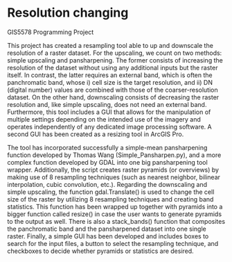 # Resolution changing
GIS5578 Programming Project


This project has created a resampling tool able to up and downscale the resolution of a raster dataset. For the upscaling, we count on two methods: simple upscaling and pansharpening. The former consists of increasing the resolution of the dataset without using any additional inputs but the raster itself. In contrast, the latter requires an external band, which is often the panchromatic band, whose i) cell size is the target resolution, and ii) DN (digital number) values are combined with those of the coarser-resolution dataset. On the other hand, downscaling consists of decreasing the raster resolution and, like simple upscaling, does not need an external band. Furthermore, this tool includes a GUI that allows for the manipulation of multiple settings depending on the intended use of the imagery and operates independently of any dedicated image processing software. A second GUI has been created as a resizing tool in ArcGIS Pro.

The tool has incorporated successfully a simple-mean pansharpening function developed by Thomas Wang (Simple_Pansharpen.py), and a more complex function developed by GDAL into one big pansharpening tool wrapper. Additionally, the script creates raster pyramids (or overviews) by making use of 8 resampling techniques (such as nearest neighbor, bilinear interpolation, cubic convolution, etc.). Regarding the downscaling and simple upscaling, the function gdal.Translate() is used to change the cell size of the raster by utilizing 8 resampling techniques and creating band statistics. This function has been wrapped up together with pyramids into a bigger function called resize() in case the user wants to generate pyramids to the output as well. There is also a stack_bands() function that composites the panchromatic band and the pansharpened dataset into one single raster. Finally, a simple GUI has been developed and includes boxes to search for the input files, a button to select the resampling technique, and checkboxes to decide whether pyramids or statistics are desired.




